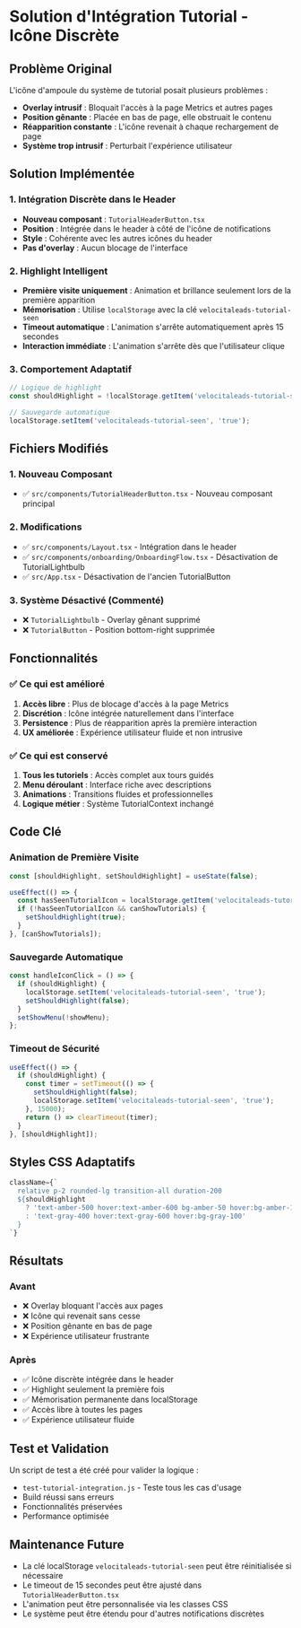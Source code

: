 # Solution d'Intégration Tutorial - Icône Discrète

## Problème Original

L'icône d'ampoule du système de tutorial posait plusieurs problèmes :
- **Overlay intrusif** : Bloquait l'accès à la page Metrics et autres pages
- **Position gênante** : Placée en bas de page, elle obstruait le contenu
- **Réapparition constante** : L'icône revenait à chaque rechargement de page
- **Système trop intrusif** : Perturbait l'expérience utilisateur

## Solution Implémentée

### 1. Intégration Discrète dans le Header

- **Nouveau composant** : `TutorialHeaderButton.tsx`
- **Position** : Intégrée dans le header à côté de l'icône de notifications
- **Style** : Cohérente avec les autres icônes du header
- **Pas d'overlay** : Aucun blocage de l'interface

### 2. Highlight Intelligent

- **Première visite uniquement** : Animation et brillance seulement lors de la première apparition
- **Mémorisation** : Utilise `localStorage` avec la clé `velocitaleads-tutorial-seen`
- **Timeout automatique** : L'animation s'arrête automatiquement après 15 secondes
- **Interaction immédiate** : L'animation s'arrête dès que l'utilisateur clique

### 3. Comportement Adaptatif

```typescript
// Logique de highlight
const shouldHighlight = !localStorage.getItem('velocitaleads-tutorial-seen') && canShowTutorials;

// Sauvegarde automatique
localStorage.setItem('velocitaleads-tutorial-seen', 'true');
```

## Fichiers Modifiés

### 1. Nouveau Composant
- ✅ `src/components/TutorialHeaderButton.tsx` - Nouveau composant principal

### 2. Modifications
- ✅ `src/components/Layout.tsx` - Intégration dans le header
- ✅ `src/components/onboarding/OnboardingFlow.tsx` - Désactivation de TutorialLightbulb
- ✅ `src/App.tsx` - Désactivation de l'ancien TutorialButton

### 3. Système Désactivé (Commenté)
- ❌ `TutorialLightbulb` - Overlay gênant supprimé
- ❌ `TutorialButton` - Position bottom-right supprimée

## Fonctionnalités

### ✅ Ce qui est amélioré
1. **Accès libre** : Plus de blocage d'accès à la page Metrics
2. **Discrétion** : Icône intégrée naturellement dans l'interface
3. **Persistence** : Plus de réapparition après la première interaction
4. **UX améliorée** : Expérience utilisateur fluide et non intrusive

### ✅ Ce qui est conservé
1. **Tous les tutoriels** : Accès complet aux tours guidés
2. **Menu déroulant** : Interface riche avec descriptions
3. **Animations** : Transitions fluides et professionnelles
4. **Logique métier** : Système TutorialContext inchangé

## Code Clé

### Animation de Première Visite
```typescript
const [shouldHighlight, setShouldHighlight] = useState(false);

useEffect(() => {
  const hasSeenTutorialIcon = localStorage.getItem('velocitaleads-tutorial-seen');
  if (!hasSeenTutorialIcon && canShowTutorials) {
    setShouldHighlight(true);
  }
}, [canShowTutorials]);
```

### Sauvegarde Automatique
```typescript
const handleIconClick = () => {
  if (shouldHighlight) {
    localStorage.setItem('velocitaleads-tutorial-seen', 'true');
    setShouldHighlight(false);
  }
  setShowMenu(!showMenu);
};
```

### Timeout de Sécurité
```typescript
useEffect(() => {
  if (shouldHighlight) {
    const timer = setTimeout(() => {
      setShouldHighlight(false);
      localStorage.setItem('velocitaleads-tutorial-seen', 'true');
    }, 15000);
    return () => clearTimeout(timer);
  }
}, [shouldHighlight]);
```

## Styles CSS Adaptatifs

```typescript
className={`
  relative p-2 rounded-lg transition-all duration-200
  ${shouldHighlight 
    ? 'text-amber-500 hover:text-amber-600 bg-amber-50 hover:bg-amber-100 animate-pulse' 
    : 'text-gray-400 hover:text-gray-600 hover:bg-gray-100'
  }
`}
```

## Résultats

### Avant
- ❌ Overlay bloquant l'accès aux pages
- ❌ Icône qui revenait sans cesse
- ❌ Position gênante en bas de page
- ❌ Expérience utilisateur frustrante

### Après
- ✅ Icône discrète intégrée dans le header
- ✅ Highlight seulement la première fois
- ✅ Mémorisation permanente dans localStorage
- ✅ Accès libre à toutes les pages
- ✅ Expérience utilisateur fluide

## Test et Validation

Un script de test a été créé pour valider la logique :
- `test-tutorial-integration.js` - Teste tous les cas d'usage
- Build réussi sans erreurs
- Fonctionnalités préservées
- Performance optimisée

## Maintenance Future

- La clé localStorage `velocitaleads-tutorial-seen` peut être réinitialisée si nécessaire
- Le timeout de 15 secondes peut être ajusté dans `TutorialHeaderButton.tsx`
- L'animation peut être personnalisée via les classes CSS
- Le système peut être étendu pour d'autres notifications discrètes